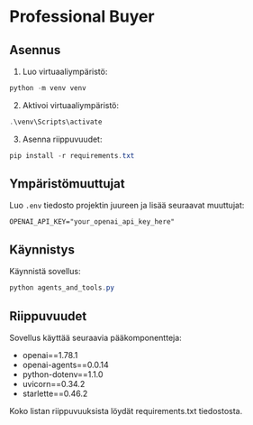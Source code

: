 # Professional Buyer

## Asennus

1. Luo virtuaaliympäristö:
```powershell
python -m venv venv
```

2. Aktivoi virtuaaliympäristö:
```powershell
.\venv\Scripts\activate
```

3. Asenna riippuvuudet:
```powershell
pip install -r requirements.txt
```

## Ympäristömuuttujat

Luo `.env` tiedosto projektin juureen ja lisää seuraavat muuttujat:
```
OPENAI_API_KEY="your_openai_api_key_here"
```

## Käynnistys

Käynnistä sovellus:
```powershell
python agents_and_tools.py
```

## Riippuvuudet

Sovellus käyttää seuraavia pääkomponentteja:
- openai==1.78.1
- openai-agents==0.0.14
- python-dotenv==1.1.0
- uvicorn==0.34.2
- starlette==0.46.2

Koko listan riippuvuuksista löydät requirements.txt tiedostosta. 